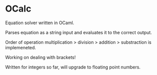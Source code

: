 # OCalc

Equation solver written in OCaml.

Parses equation as a string input and evaluates it to the correct output.

Order of operation multiplication > division > addition > substraction is implemeneted.

Working on dealing with brackets!

Written for integers so far, will upgrade to floating point numbers.
